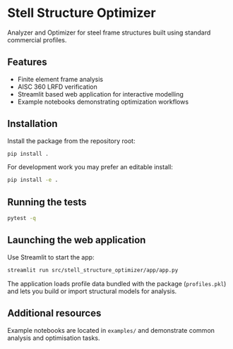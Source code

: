 # Stell Structure Optimizer

Analyzer and Optimizer for steel frame structures built using standard commercial profiles.

## Features
- Finite element frame analysis
- AISC 360 LRFD verification
- Streamlit based web application for interactive modelling
- Example notebooks demonstrating optimization workflows

## Installation
Install the package from the repository root:

```bash
pip install .
```

For development work you may prefer an editable install:

```bash
pip install -e .
```

## Running the tests

```bash
pytest -q
```

## Launching the web application

Use Streamlit to start the app:

```bash
streamlit run src/stell_structure_optimizer/app/app.py
```

The application loads profile data bundled with the package (`profiles.pkl`) and lets you build or import structural models for analysis.

## Additional resources

Example notebooks are located in `examples/` and demonstrate common analysis and optimisation tasks.
